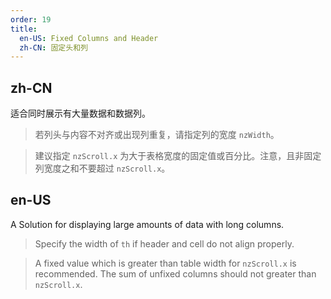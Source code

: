 ```yaml
---
order: 19
title:
  en-US: Fixed Columns and Header
  zh-CN: 固定头和列
---
```


## zh-CN

适合同时展示有大量数据和数据列。

> 若列头与内容不对齐或出现列重复，请指定列的宽度 `nzWidth`。

> 建议指定 `nzScroll.x` 为大于表格宽度的固定值或百分比。注意，且非固定列宽度之和不要超过 `nzScroll.x`。

## en-US

A Solution for displaying large amounts of data with long columns.

> Specify the width of `th` if header and cell do not align properly.

> A fixed value which is greater than table width for `nzScroll.x` is recommended. The sum of unfixed columns should not greater than `nzScroll.x`.

